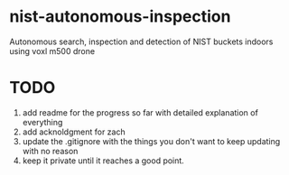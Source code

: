 # nist-autonomous-inspection
Autonomous search, inspection and detection of NIST buckets indoors using voxl m500 drone 

# TODO
1. add readme for the progress so far with detailed explanation of everything
2. add acknoldgment for zach
3. update the .gitignore with the things you don't want to keep updating with no reason
4. keep it private until it reaches a good point. 
